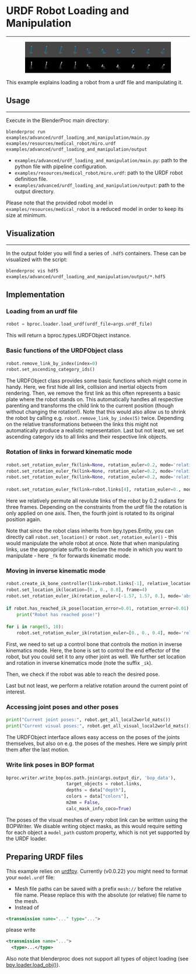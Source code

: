 # URDF Robot Loading and Manipulation

---

<p align="center">
<img src="rendered_example.png" alt="Front readme image" width=400>
</p>

This example explains loading a robot from a urdf file and manipulating it.

## Usage

---

Execute in the BlenderProc main directory:

```
blenderproc run examples/advanced/urdf_loading_and_manipulation/main.py examples/resources/medical_robot/miro.urdf examples/advanced/urdf_loading_and_manipulation/output
```

* `examples/advanced/urdf_loading_and_manipulation/main.py`: path to the python file with pipeline configuration.
* `examples/resources/medical_robot/miro.urdf`: path to the URDF robot definition file.
* `examples/advanced/urdf_loading_and_manipulation/output`: path to the output directory.

Please note that the provided robot model in `examples/resources/medical_robot` is a reduced model in order to keep its size at minimum.

## Visualization

---

In the output folder you will find a series of `.hdf5` containers. These can be visualized with the script:

```
blenderproc vis hdf5 examples/advanced/urdf_loading_and_manipulation/output/*.hdf5
```

## Implementation

### Loading from an urdf file

```python
robot = bproc.loader.load_urdf(urdf_file=args.urdf_file)
```

This will return a bproc.types.URDFObject instance.

### Basic functions of the URDFObject class

```python
robot.remove_link_by_index(index=0)
robot.set_ascending_category_ids()
```

The URDFObject class provides some basic functions which might come in handy.
Here, we first hide all link, collision and inertial objects from rendering.
Then, we remove the first link as this often represents a basic plate where the robot stands on.
This automatically handles all respective parenting and transforms the child link to the current position (though without changing the rotation!).
Note that this would also allow us to shrink the robot by calling e.g. `robot.remove_link_by_index(5)` twice.
Depending on the relative transformations between the links this might not automatically produce a realistic representation.
Last but not least, we set ascending category ids to all links and their respective link objects.

### Rotation of links in forward kinematic mode

```python
robot.set_rotation_euler_fk(link=None, rotation_euler=0.2, mode='relative', frame=0)
robot.set_rotation_euler_fk(link=None, rotation_euler=0.2, mode='relative', frame=1)
robot.set_rotation_euler_fk(link=None, rotation_euler=0.2, mode='relative', frame=2)

robot.set_rotation_euler_fk(link=robot.links[4], rotation_euler=0., mode='absolute', frame=3)
```

Here we relatively permute all revolute links of the robot by 0.2 radians for three frames.
Depending on the constraints from the urdf file the rotation is only applied on one axis.
Then, the fourth joint is rotated to its original position again.

Note that since the robot class inherits from bpy.types.Entity, you can directly call `robot.set_location()` or
`robot.set_rotation_euler()` - this would manipulate the whole robot at once. Note that when manipulating links,
use the appropriate suffix to declare the mode in which you want to manipulate - here `_fk` for forwards kinematic mode.

### Moving in inverse kinematic mode

```python
robot.create_ik_bone_controller(link=robot.links[-1], relative_location=[0., 0., 0.2])
robot.set_location_ik(location=[0., 0., 0.8], frame=4)
robot.set_rotation_euler_ik(rotation_euler=[-1.57, 1.57, 0.], mode='absolute', frame=4)

if robot.has_reached_ik_pose(location_error=0.01, rotation_error=0.01):
    print("Robot has reached pose!")

for i in range(5, 10):
    robot.set_rotation_euler_ik(rotation_euler=[0., 0., 0.4], mode='relative', frame=i)
```

First, we need to set up a control bone that controls the motion in inverse kinematics mode. Here, the bone is set to
control the end effector of the robot, but you could set it to any other joint as well.
We further set location and rotation in inverse kinematics mode (note the suffix `_ik`).

Then, we check if the robot was able to reach the desired pose.

Last but not least, we perform a relative rotation around the current point of interest.

### Accessing joint poses and other poses

```python
print("Current joint poses:", robot.get_all_local2world_mats())
print("Current visual poses:", robot.get_all_visual_local2world_mats())
```

The URDFObject interface allows easy access on the poses of the joints themselves, but also on e.g. the poses of the
meshes. Here we simply print them after the last motion.

### Write link poses in BOP format

```python
bproc.writer.write_bop(os.path.join(args.output_dir, 'bop_data'),
                       target_objects = robot.links,
                       depths = data["depth"],
                       colors = data["colors"], 
                       m2mm = False,
                       calc_mask_info_coco=True)
```

The poses of the visual meshes of every robot link can be written using the BOPWriter.
We disable writing object masks, as this would require setting for each object a `model_path` custom property, which is not yet supported by the URDF loader.

## Preparing URDF files

This example relies on [urdfpy](https://github.com/wboerdijk/urdfpy).
Currently (v0.0.22) you might need to format your `model.urdf` file:
- Mesh file paths can be saved with a prefix `mesh://` before the relative file name. Please replace this with the absolute (or relative) file name to the mesh.
- Instead of
```xml
<transmission name="..." type="...">
```
please write
```xml
<transmission name="...">
  <type>...</type>
```

Also note that blenderproc does not support all types of object loading (see [bpy.loader.load_obj()](blenderproc/python/loader/ObjectLoader.py)).
